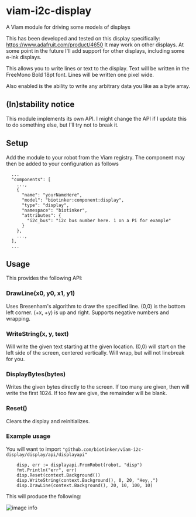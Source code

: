 # viam-i2c-display
A Viam module for driving some models of displays

This has been developed and tested on this display specifically: https://www.adafruit.com/product/4650
It may work on other displays. At some point in the future I'll add support for other displays, including some e-ink displays.

This allows you to write lines or text to the display. Text will be written in the FreeMono Bold 18pt font. Lines will be written one pixel wide.

Also enabled is the ability to write any arbitrary data you like as a byte array.

## (In)stability notice

This module implements its own API. I might change the API if I update this to do something else, but I'll try not to break it.

## Setup

Add the module to your robot from the Viam registry. The component may then be added to your configuration as follows

```
  ...
  "components": [
    ...,
    {
      "name": "yourNameHere",
      "model": "biotinker:component:display",
      "type": "display",
      "namespace": "biotinker",
      "attributes": {
        "i2c_bus": "i2c bus number here. 1 on a Pi for example"
      }
    },
    ...,
  ],
  ...
```

## Usage

This provides the following API:

### DrawLine(x0, y0, x1, y1)

Uses Bresenham's algorithm to draw the specified line. (0,0) is the bottom left corner. (+x, +y) is up and right. Supports negative numbers and wrapping.

### WriteString(x, y, text)

Will write the given text starting at the given location. (0,0) will start on the left side of the screen, centered vertically. Will wrap, but will not linebreak for you.

### DisplayBytes(bytes)

Writes the given bytes directly to the screen. If too many are given, then will write the first 1024. If too few are give, the remainder will be blank.

### Reset()

Clears the display and reinitializes.

### Example usage

You will want to import `"github.com/biotinker/viam-i2c-display/display/api/displayapi"`

```
	disp, err := displayapi.FromRobot(robot, "disp")
	fmt.Println("err", err)
	disp.Reset(context.Background())
	disp.WriteString(context.Background(), 0, 20, "Hey,,")
	disp.DrawLine(context.Background(), 20, 10, 100, 10)
```

This will produce the following:

![image info](./hey.png)
